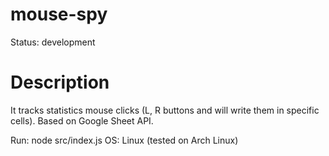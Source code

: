 # mouse-spy

Status: development

# Description

It tracks statistics mouse clicks (L, R buttons and will write them in specific cells).
Based on Google Sheet API.

Run: node src/index.js
OS: Linux (tested on Arch Linux)
